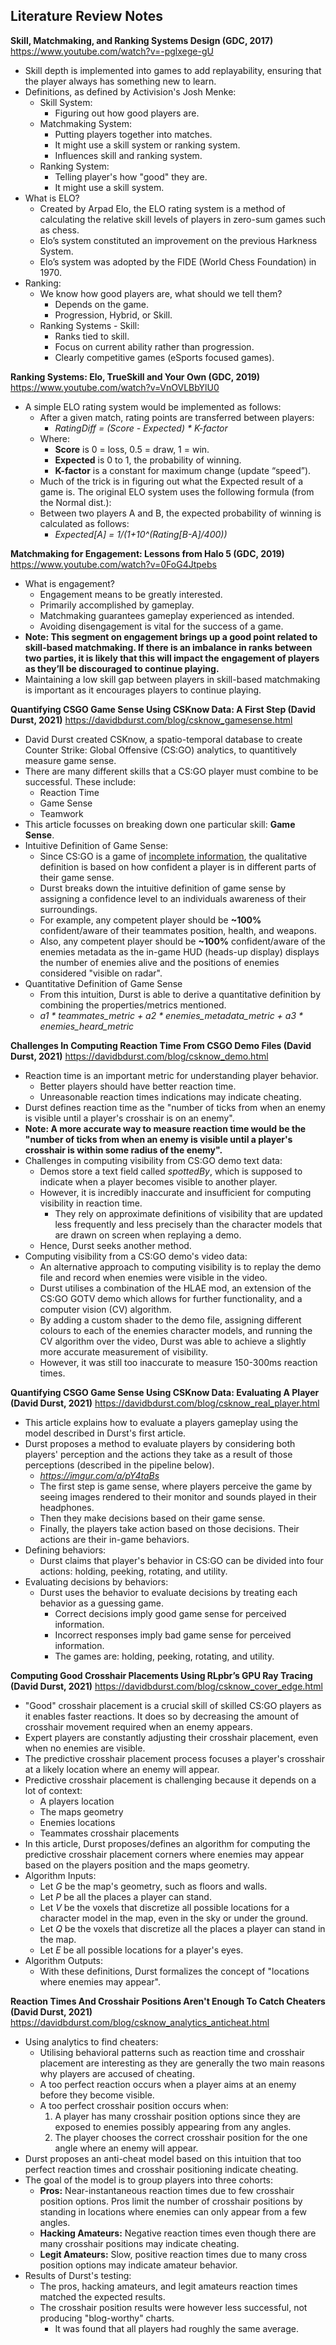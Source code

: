 ## Literature Review Notes

**Skill, Matchmaking, and Ranking Systems Design (GDC, 2017)**
https://www.youtube.com/watch?v=-pglxege-gU
- Skill depth is implemented into games to add replayability, ensuring that the player always has something new to learn.
- Definitions, as defined by Activision's Josh Menke:
	- Skill System:
		- Figuring out how good players are.
	- Matchmaking System:
		- Putting players together into matches.
		- It might use a skill system or ranking system.
		- Influences skill and ranking system.
	- Ranking System:
		- Telling player's how "good" they are.
		- It might use a skill system.
- What is ELO?
	- Created by Arpad Elo, the ELO rating system is a method of calculating the relative skill levels of players in zero-sum games such as chess.
	- Elo’s system constituted an improvement on the previous Harkness System.
	- Elo’s system was adopted by the FIDE (World Chess Foundation) in 1970.
- Ranking:
	- We know how good players are, what should we tell them?
		- Depends on the game.
		- Progression, Hybrid, or Skill.
	- Ranking Systems - Skill:
		- Ranks tied to skill.
		- Focus on current ability rather than progression.
		- Clearly competitive games (eSports focused games).

**Ranking Systems: Elo, TrueSkill and Your Own (GDC, 2019)**
https://www.youtube.com/watch?v=VnOVLBbYlU0
- A simple ELO rating system would be implemented as follows:
	- After a given match, rating points are transferred between players:
		- *RatingDiff = (Score - Expected) \* K-factor*
	- Where:
		- **Score** is 0 = loss, 0.5 = draw, 1 = win.
		- **Expected** is 0 to 1, the probability of winning.
		- **K-factor** is a constant for maximum change (update “speed”).
	- Much of the trick is in figuring out what the Expected result of a game is. The original ELO system uses the following formula (from the Normal dist.):
	- Between two players A and B, the expected probability of winning is calculated as follows:
		- *Expected[A] = 1/(1+10^(Rating[B-A]/400))*

**Matchmaking for Engagement: Lessons from Halo 5 (GDC, 2019)**
https://www.youtube.com/watch?v=0FoG4Jtpebs
- What is engagement?
	- Engagement means to be greatly interested.
	- Primarily accomplished by gameplay.
	- Matchmaking guarantees gameplay experienced as intended.
	- Avoiding disengagement is vital for the success of a game.
- **Note: This segment on engagement brings up a good point related to skill-based matchmaking. If there is an imbalance in ranks between two parties, it is likely that this will impact the engagement of players as they’ll be discouraged to continue playing.**
- Maintaining a low skill gap between players in skill-based matchmaking is important as it encourages players to continue playing.

**Quantifying CSGO Game Sense Using CSKnow Data: A First Step (David Durst, 2021)**
https://davidbdurst.com/blog/csknow_gamesense.html
- David Durst created CSKnow, a spatio-temporal database to create Counter Strike: Global Offensive (CS:GO) analytics, to quantitively measure game sense.
- There are many different skills that a CS:GO player must combine to be successful. These include:
	- Reaction Time
	- Game Sense
	- Teamwork
- This article focusses on breaking down one particular skill: **Game Sense**.
- Intuitive Definition of Game Sense:
	- Since CS:GO is a game of [incomplete information](https://en.wikipedia.org/wiki/Complete_information), the qualitative definition is based on how confident a player is in different parts of their game sense.
	- Durst breaks down the intuitive definition of game sense by assigning a confidence level to an individuals awareness of their surroundings.
	- For example, any competent player should be **~100%** confident/aware of their teammates position, health, and weapons.
	- Also, any competent player should be **~100%** confident/aware of the enemies metadata as the in-game HUD (heads-up display) displays the number of enemies alive and the positions of enemies considered "visible on radar".
- Quantitative Definition of Game Sense
	- From this intuition, Durst is able to derive a quantitative definition by combining the properties/metrics mentioned.
	- *a1 \* teammates_metric + a2 \* enemies_metadata_metric + a3 \* enemies_heard_metric*

**Challenges In Computing Reaction Time From CSGO Demo Files (David Durst, 2021)**
https://davidbdurst.com/blog/csknow_demo.html
- Reaction time is an important metric for understanding player behavior.
	- Better players should have better reaction time.
	- Unreasonable reaction times indications may indicate cheating.
- Durst defines reaction time as the "number of ticks from when an enemy is visible until a player's crosshair is on an enemy".
- **Note: A more accurate way to measure reaction time would be the "number of ticks from when an enemy is visible until a player's crosshair is within some radius of the enemy".**
- Challenges in computing visibility from CS:GO demo text data:
	- Demos store a text field called *spottedBy*, which is supposed to indicate when a player becomes visible to another player.
	- However, it is incredibly inaccurate and insufficient for computing visibility in reaction time.
		- They rely on approximate definitions of visibility that are updated less frequently and less precisely than the character models that are drawn on screen when replaying a demo.
	- Hence, Durst seeks another method.
- Computing visibility from a CS:GO demo's video data:
	- An alternative approach to computing visibility is to replay the demo file and record when enemies were visible in the video.
	- Durst utilises a combination of the HLAE mod, an extension of the CS:GO GOTV demo which allows for further functionality, and a computer vision (CV) algorithm.
	- By adding a custom shader to the demo file, assigning different colours to each of the enemies character models, and running the CV algorithm over the video, Durst was able to achieve a slightly more accurate measurement of visibility. 
	- However, it was still too inaccurate to measure 150-300ms reaction times.

**Quantifying CSGO Game Sense Using CSKnow Data: Evaluating A Player (David Durst, 2021)**
https://davidbdurst.com/blog/csknow_real_player.html
- This article explains how to evaluate a players gameplay using the model described in Durst's first article.
- Durst proposes a method to evaluate players by considering both players' perception and the actions they take as a result of those perceptions (described in the pipeline below).
	- *https://imgur.com/a/pY4taBs*
	- The first step is game sense, where players perceive the game by seeing images rendered to their monitor and sounds played in their headphones.
	- Then they make decisions based on their game sense.
	- Finally, the players take action based on those decisions. Their actions are their in-game behaviors.
- Defining behaviors:
	- Durst claims that player's behavior in CS:GO can be divided into four actions: holding, peeking, rotating, and utility.
- Evaluating decisions by behaviors:
	- Durst uses the behavior to evaluate decisions by treating each behavior as a guessing game.
		- Correct decisions imply good game sense for perceived information.
		- Incorrect responses imply bad game sense for perceived information.
		- The games are: holding, peeking, rotating, and utility.

**Computing Good Crosshair Placements Using RLpbr’s GPU Ray Tracing (David Durst, 2021)**
https://davidbdurst.com/blog/csknow_cover_edge.html
- "Good" crosshair placement is a crucial skill of skilled CS:GO players as it enables faster reactions. It does so by decreasing the amount of crosshair movement required when an enemy appears.
- Expert players are constantly adjusting their crosshair placement, even when no enemies are visible.
- The predictive crosshair placement process focuses a player's crosshair at a likely location where an enemy will appear.
- Predictive crosshair placement is challenging because it depends on a lot of context:
	- A players location
	- The maps geometry
	- Enemies locations
	- Teammates crosshair placements
- In this article, Durst proposes/defines an algorithm for computing the predictive crosshair placement corners where enemies may appear based on the players position and the maps geometry.
- Algorithm Inputs:
	- Let *G* be the map's geometry, such as floors and walls.
	- Let *P* be all the places a player can stand.
	- Let *V* be the voxels that discretize all possible locations for a character model in the map, even in the sky or under the ground.
	- Let *Q* be the voxels that discretize all the places a player can stand in the map.
	- Let *E* be all possible locations for a player's eyes.
- Algorithm Outputs:
	- With these definitions, Durst formalizes the concept of "locations where enemies may appear".

**Reaction Times And Crosshair Positions Aren't Enough To Catch Cheaters (David Durst, 2021)**
https://davidbdurst.com/blog/csknow_analytics_anticheat.html
- Using analytics to find cheaters:
	- Utilising behavioral patterns such as reaction time and crosshair placement are interesting as they are generally the two main reasons why players are accused of cheating.
	- A too perfect reaction occurs when a player aims at an enemy before they become visible.
	- A too perfect crosshair position occurs when:
		1. A player has many crosshair position options since they are exposed to enemies possibly appearing from any angles.
		2. The player chooses the correct crosshair position for the one angle where an enemy will appear.
- Durst proposes an anti-cheat model based on this intuition that too perfect reaction times and crosshair positioning indicate cheating.
- The goal of the model is to group players into three cohorts:
	- **Pros:** Near-instantaneous reaction times due to few crosshair position options. Pros limit the number of crosshair positions by standing in locations where enemies can only appear from a few angles.
	- **Hacking Amateurs:** Negative reaction times even though there are many crosshair positions may indicate cheating.
	- **Legit Amateurs:** Slow, positive reaction times due to many cross position options may indicate amateur behavior.
- Results of Durst's testing:
	- The pros, hacking amateurs, and legit amateurs reaction times matched the expected results.
	- The crosshair position results were however less successful, not producing "blog-worthy" charts.
		- It was found that all players had roughly the same average.